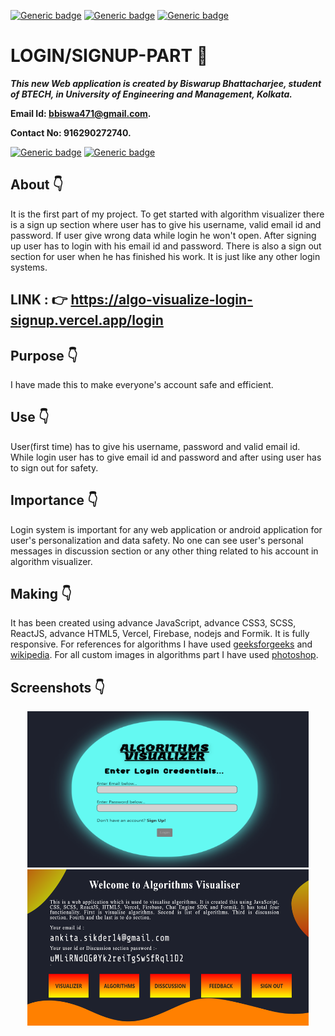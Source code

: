 [![Generic badge](https://img.shields.io/badge/advance-html5-red)](https://shields.io/) [![Generic badge](https://img.shields.io/badge/advance-css3-green)](https://shields.io/) [![Generic badge](https://img.shields.io/badge/advance-javascript-yellow)](https://shields.io/)

# LOGIN/SIGNUP-PART :star_struck:

***This new Web application is created by Biswarup Bhattacharjee, student of BTECH, in University of Engineering and Management, Kolkata.***

**Email Id: bbiswa471@gmail.com.** 

**Contact No: 916290272740.** 

[![Generic badge](https://img.shields.io/badge/contact%20me-facebook-blue)](https://www.facebook.com/biswarup.bhattacharjee.5811) [![Generic badge](https://img.shields.io/badge/visit%20my%20projects%20-github-brightgreen)](https://github.com/biswa2210)

## About :point_down: 
It is the first part of my project. To get started with algorithm visualizer there is a sign up section where user has to give his username, valid email id and password. If user give wrong data while login he won't open. After signing up user has to login with his email id and password. There is also a sign out section for user when he has finished his work. It is just like any other login systems.
## LINK : :point_right: https://algo-visualize-login-signup.vercel.app/login
## Purpose :point_down: 
I have made this to make everyone's account safe and efficient.
## Use :point_down:
User(first time) has to give his username, password and valid email id. While login user has to give email id and password and after using user has to sign out for safety.
## Importance :point_down:
Login system is important for any web application or android application for user's personalization and data safety. No one can see user's personal messages in discussion section or any other thing related to his account in algorithm visualizer.
## Making :point_down:
It has been created using advance JavaScript, advance CSS3, SCSS, ReactJS, advance HTML5, Vercel, Firebase, nodejs and Formik. It is fully responsive. For references for algorithms I have used [geeksforgeeks](https://www.geeksforgeeks.org/) and [wikipedia](https://www.wikipedia.org/). For all custom images in algorithms part I have used [photoshop](www.adobe.com/Adobe/Photoshop). 
## Screenshots :point_down: 
<div align="center">
 
<img src="s1.PNG" width="450" height= "250"> <img src="s2.PNG" width="450" height= "250">

</div>

